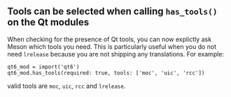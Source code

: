## Tools can be selected when calling `has_tools()` on the Qt modules

When checking for the presence of Qt tools, you can now explictly ask Meson
which tools you need. This is particularly useful when you do not need
`lrelease` because you are not shipping any translations. For example:

```meson
qt6_mod = import('qt6')
qt6_mod.has_tools(required: true, tools: ['moc', 'uic', 'rcc'])
```

valid tools are `moc`, `uic`, `rcc` and `lrelease`.
